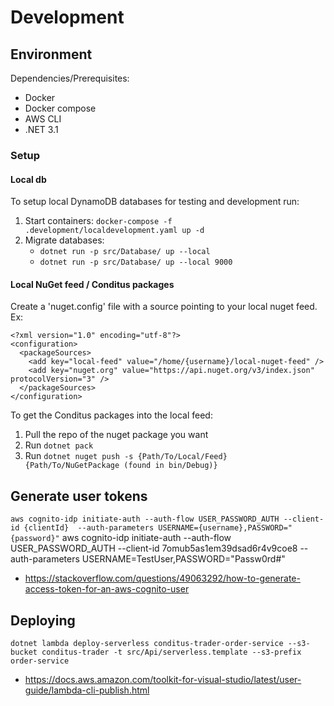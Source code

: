 # Development

## Environment
Dependencies/Prerequisites:
- Docker
- Docker compose
- AWS CLI
- .NET 3.1

### Setup

#### Local db
To setup local DynamoDB databases for testing and development run:
1. Start containers: `docker-compose -f .development/localdevelopment.yaml up -d`
2. Migrate databases:
    - `dotnet run -p src/Database/ up --local`
    - `dotnet run -p src/Database/ up --local 9000`

#### Local NuGet feed / Conditus packages
Create a 'nuget.config' file with a source pointing to your local nuget feed.
Ex:
```
<?xml version="1.0" encoding="utf-8"?>
<configuration>
  <packageSources>
    <add key="local-feed" value="/home/{username}/local-nuget-feed" />
    <add key="nuget.org" value="https://api.nuget.org/v3/index.json" protocolVersion="3" />
  </packageSources>
</configuration>
```

To get the Conditus packages into the local feed:
1. Pull the repo of the nuget package you want
2. Run `dotnet pack`
3. Run `dotnet nuget push -s {Path/To/Local/Feed} {Path/To/NuGetPackage (found in bin/Debug)}`

## Generate user tokens
`aws cognito-idp initiate-auth --auth-flow USER_PASSWORD_AUTH --client-id {clientId}  --auth-parameters USERNAME={username},PASSWORD="{password}"`
aws cognito-idp initiate-auth --auth-flow USER_PASSWORD_AUTH --client-id 7omub5as1em39dsad6r4v9coe8 --auth-parameters USERNAME=TestUser,PASSWORD="Passw0rd#"

- https://stackoverflow.com/questions/49063292/how-to-generate-access-token-for-an-aws-cognito-user 

## Deploying
`dotnet lambda deploy-serverless conditus-trader-order-service --s3-bucket conditus-trader -t src/Api/serverless.template --s3-prefix order-service`

- https://docs.aws.amazon.com/toolkit-for-visual-studio/latest/user-guide/lambda-cli-publish.html